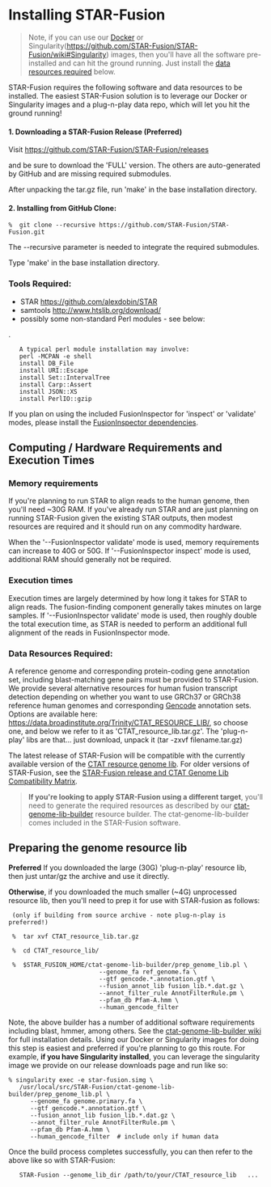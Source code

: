 # Installing STAR-Fusion

>Note, if you can use our [Docker](https://github.com/STAR-Fusion/STAR-Fusion/wiki#Docker) or Singularity(https://github.com/STAR-Fusion/STAR-Fusion/wiki#Singularity) images, then you'll have all the software pre-installed and can hit the ground running. Just install the [data resources required](#data_resources_required) below.

STAR-Fusion requires the following software and data resources to be installed. The easiest STAR-Fusion solution is to leverage our Docker or Singularity images and a plug-n-play data repo, which will let you hit the ground running!

#### 1. Downloading a STAR-Fusion Release (**Preferred**)

Visit <https://github.com/STAR-Fusion/STAR-Fusion/releases>

and be sure to download the 'FULL' version.  The others are auto-generated by GitHub and are missing required submodules.

After unpacking the tar.gz file, run 'make' in the base installation directory.

#### 2. Installing from GitHub Clone:

    %  git clone --recursive https://github.com/STAR-Fusion/STAR-Fusion.git

The --recursive parameter is needed to integrate the required submodules.  

Type 'make' in the base installation directory.


### Tools Required:

*  STAR <https://github.com/alexdobin/STAR>
*  samtools <http://www.htslib.org/download/>
*  possibly some non-standard Perl modules - see below:
  
.

       A typical perl module installation may involve:
       perl -MCPAN -e shell
       install DB_File
       install URI::Escape
       install Set::IntervalTree
       install Carp::Assert
       install JSON::XS
       install PerlIO::gzip

If you plan on using the included FusionInspector for 'inspect' or 'validate' modes, please install the [FusionInspector dependencies](https://github.com/FusionInspector/FusionInspector/wiki/installing-FusionInspector).


<a name='ComputeRequirements'></a>
## Computing / Hardware Requirements and Execution Times

### Memory requirements

If you're planning to run STAR to align reads to the human genome, then you'll need ~30G RAM.   If you've already run STAR and are just planning on running STAR-Fusion given the existing STAR outputs, then modest resources are required and it should run on any commodity hardware.

When the '--FusionInspector validate' mode is used, memory requirements can increase to 40G or 50G.  If '--FusionInspector inspect' mode is used, additional RAM should generally not be required.
 

### Execution times

Execution times are largely determined by how long it takes for STAR to align reads. The fusion-finding component generally takes minutes on large samples.  If '--FusionInspector validate' mode is used, then roughly double the total execution time, as STAR is needed to perform an additional full alignment of the reads in FusionInspector mode.

<a name='data_resources_required'></a>
### Data Resources Required:

A reference genome and corresponding protein-coding gene annotation set, including blast-matching gene pairs must be provided to STAR-Fusion.  We provide several alternative resources for human fusion transcript detection depending on whether you want to use GRCh37 or GRCh38 reference human genomes and corresponding [Gencode](https://www.gencodegenes.org/) annotation sets.  Options are available here: <https://data.broadinstitute.org/Trinity/CTAT_RESOURCE_LIB/>, so choose one, and below we refer to it as 'CTAT_resource_lib.tar.gz'.  The 'plug-n-play' libs are that... just download, unpack it (tar -zxvf filename.tar.gz)   

The latest release of STAR-Fusion will be compatible with the currently available version of the [CTAT resource genome lib](<https://data.broadinstitute.org/Trinity/CTAT_RESOURCE_LIB/>).  For older versions of STAR-Fusion, see the [STAR-Fusion release and CTAT Genome Lib Compatibility Matrix](STAR-Fusion-release-and-CTAT-Genome-Lib-Compatibility-Matrix).


>**If you're looking to apply STAR-Fusion using a different target**, you'll need to generate the required resources as described by our [ctat-genome-lib-builder](https://github.com/NCIP/ctat-genome-lib-builder/wiki) resource builder.  The ctat-genome-lib-builder comes included in the STAR-Fusion software.


## Preparing the genome resource lib

**Preferred**  If you downloaded the large (30G) 'plug-n-play' resource lib, then just untar/gz the archive and use it directly.  

**Otherwise**, if you downloaded the much smaller (~4G) unprocessed resource lib, then you'll need to prep it for use with STAR-fusion as follows: 

     (only if building from source archive - note plug-n-play is preferred!)   

     %  tar xvf CTAT_resource_lib.tar.gz

     %  cd CTAT_resource_lib/

     %  $STAR_FUSION_HOME/ctat-genome-lib-builder/prep_genome_lib.pl \
                             --genome_fa ref_genome.fa \
                             --gtf gencode.*.annotation.gtf \
                             --fusion_annot_lib fusion_lib.*.dat.gz \
                             --annot_filter_rule AnnotFilterRule.pm \
                             --pfam_db Pfam-A.hmm \
                             --human_gencode_filter

Note, the above builder has a number of additional software requirements including blast, hmmer, among others.  See the [ctat-genome-lib-builder wiki](https://github.com/NCIP/ctat-genome-lib-builder/wiki) for full installation details.  Using our Docker or Singularity images for doing this step is easiest and preferred if you're planning to go this route.  For example, **if you have Singularity installed**, you can leverage the singularity image we provide on our release downloads page and run like so:

    
    % singularity exec -e star-fusion.simg \
       /usr/local/src/STAR-Fusion/ctat-genome-lib-builder/prep_genome_lib.pl \
          --genome_fa genome.primary.fa \
          --gtf gencode.*.annotation.gtf \
          --fusion_annot_lib fusion_lib.*.dat.gz \
          --annot_filter_rule AnnotFilterRule.pm \
          --pfam_db Pfam-A.hmm \
          --human_gencode_filter  # include only if human data



Once the build process completes successfully, you can then refer to the above like so with STAR-Fusion:

       STAR-Fusion --genome_lib_dir /path/to/your/CTAT_resource_lib   ...
